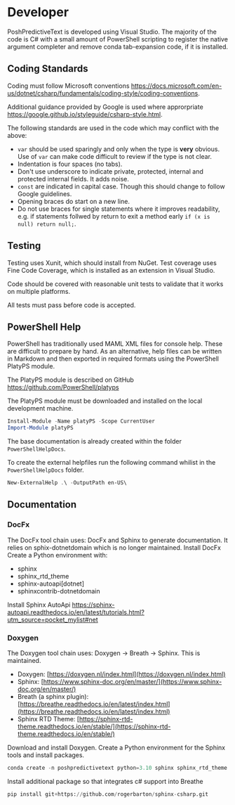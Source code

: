 
# Developer

PoshPredictiveText is developed using Visual Studio. The majority of the code is C# with a small amount of PowerShell scripting to register the native argument completer and remove conda tab-expansion code, if it is installed.

## Coding Standards

Coding must follow Microsoft conventions <https://docs.microsoft.com/en-us/dotnet/csharp/fundamentals/coding-style/coding-conventions>.

Additional guidance provided by Google is used where approrpriate <https://google.github.io/styleguide/csharp-style.html>.

The following standards are used in the code which may conflict with the above:

- `var` should be used sparingly and only when the type is **very** obvious. Use of `var` can make code difficult to review if the type is not clear.
- Indentation is four spaces (no tabs).
- Don't use underscore to indicate private, protected, internal and protected internal fields. It adds noise.
- `const` are indicated in capital case. Though this should change to follow Google guidelines.
- Opening braces do start on a new line.
- Do not use braces for single statements where it improves readability, e.g. if statements follwed by return to exit a method early `if (x is null) return null;`.

## Testing

Testing uses Xunit, which should install from NuGet. Test coverage uses Fine Code Coverage, which is installed as an extension in Visual Studio.

Code should be covered with reasonable unit tests to validate that it works on multiple platforms.

All tests must pass before code is accepted.

## PowerShell Help

PowerShell has traditionally used MAML XML files for console help. These are difficult to prepare by hand. As an alternative, help files can be written in Markdown and then exported in required formats using the PowerShell PlatyPS module.

The PlatyPS module is described on GitHub <https://github.com/PowerShell/platyps>

The PlatyPS module must be downloaded and installed on the local development machine.

```PowerShell
Install-Module -Name platyPS -Scope CurrentUser
Import-Module platyPS
```

The base documentation is already created within the folder `PowerShellHelpDocs`.

To create the external helpfiles run the following command whilist in the `PowerShellHelpDocs` folder.

```PowerShell
New-ExternalHelp .\ -OutputPath en-US\
```

## Documentation

### DocFx

The DocFx tool chain uses: DocFx and Sphinx to generate documentation. It relies on sphix-dotnetdomain which is no longer maintained.
Install DocFx
Create a Python environment with:

- sphinx
- sphinx_rtd_theme
- sphinx-autoapi[dotnet]
- sphinxcontrib-dotnetdomain

Install Sphinx AutoApi
<https://sphinx-autoapi.readthedocs.io/en/latest/tutorials.html?utm_source=pocket_mylist#net>

### Doxygen

The Doxygen tool chain uses: Doxygen -> Breath -> Sphinx. This is maintained.

- Doxygen: [https://doxygen.nl/index.html](https://doxygen.nl/index.html)
- Sphinx: [https://www.sphinx-doc.org/en/master/](https://www.sphinx-doc.org/en/master/)
- Breath (a sphinx plugin): [https://breathe.readthedocs.io/en/latest/index.html](https://breathe.readthedocs.io/en/latest/index.html)
- Sphinx RTD Theme: [https://sphinx-rtd-theme.readthedocs.io/en/stable/](https://sphinx-rtd-theme.readthedocs.io/en/stable/)

Download and install Doxygen.
Create a Python environment for the Sphinx tools and install packages.
```python
conda create -n poshpredictivetext python=3.10 sphinx sphinx_rtd_theme breathe
```

Install additional package so that integrates c# support into Breathe
```python
pip install git+https://github.com/rogerbarton/sphinx-csharp.git
```
